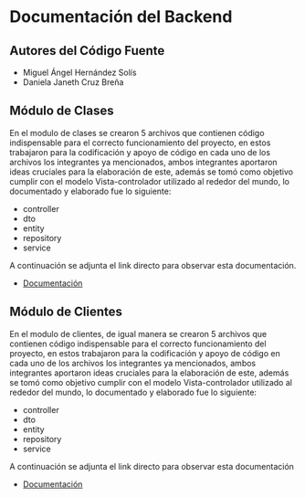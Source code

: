 # Documentación del Backend

## Autores del Código Fuente
- Miguel Ángel Hernández Solís
- Daniela Janeth Cruz Breña

## Módulo de Clases 
En el modulo de clases se crearon 5 archivos que contienen código indispensable para el correcto funcionamiento del proyecto, en estos trabajaron para la codificación y apoyo de código en cada uno de los archivos los integrantes ya mencionados, ambos integrantes aportaron ideas cruciales para la elaboración de este, además se tomó como objetivo cumplir con el modelo Vista-controlador utilizado al rededor del mundo, lo documentado y elaborado fue lo siguiente:

- controller
- dto
- entity 
- repository
- service

A continuación se adjunta el link directo para observar esta documentación.
- [Documentación](https://github.com/mictlangelo10/Integradora/tree/main/Backend/src/main/java/com/integradora/gimnasio/Clases)

## Módulo de Clientes

En el modulo de clientes, de igual manera se crearon 5 archivos que contienen código indispensable para el correcto funcionamiento del proyecto, en estos trabajaron para la codificación y apoyo de código en cada uno de los archivos los integrantes ya mencionados, ambos integrantes aportaron ideas cruciales para la elaboración de este, además se tomó como objetivo cumplir con el modelo Vista-controlador utilizado al rededor del mundo, lo documentado y elaborado fue lo siguiente:

- controller
- dto
- entity 
- repository
- service

A continuación se adjunta el link directo para observar esta documentación
- [Documentación]()
